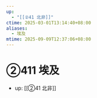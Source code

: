 ```yaml
---
up:
  - "[[②41 北非]]"
ctime: 2025-03-01T13:14:40+08:00
aliases:
  - 埃及
mtime: 2025-09-09T12:37:06+08:00
---
```


# ②411 埃及

- up: [[②41 北非]]
